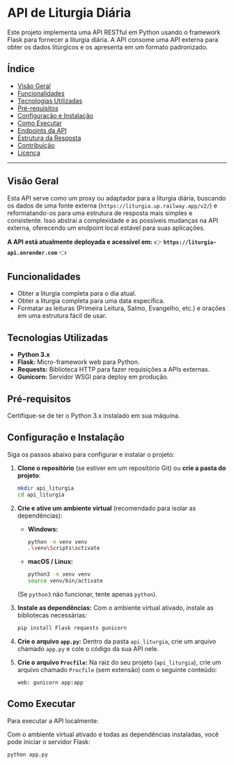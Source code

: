 # API de Liturgia Diária

Este projeto implementa uma API RESTful em Python usando o framework Flask para fornecer a liturgia diária. A API consome uma API externa para obter os dados litúrgicos e os apresenta em um formato padronizado.

## Índice

* [Visão Geral](#visão-geral)
* [Funcionalidades](#funcionalidades)
* [Tecnologias Utilizadas](#tecnologias-utilizadas)
* [Pré-requisitos](#pré-requisitos)
* [Configuração e Instalação](#configuração-e-instalação)
* [Como Executar](#como-executar)
* [Endpoints da API](#endpoints-da-api)
* [Estrutura da Resposta](#estrutura-da-resposta)
* [Contribuição](#contribuição)
* [Licença](#licença)

---

## Visão Geral

Esta API serve como um proxy ou adaptador para a liturgia diária, buscando os dados de uma fonte externa (`https://liturgia.up.railway.app/v2/`) e reformatando-os para uma estrutura de resposta mais simples e consistente. Isso abstrai a complexidade e as possíveis mudanças na API externa, oferecendo um endpoint local estável para suas aplicações.

**A API está atualmente deployada e acessível em:**
👉 **`https://liturgia-api.onrender.com`** 👈

## Funcionalidades

* Obter a liturgia completa para o dia atual.
* Obter a liturgia completa para uma data específica.
* Formatar as leituras (Primeira Leitura, Salmo, Evangelho, etc.) e orações em uma estrutura fácil de usar.

## Tecnologias Utilizadas

* **Python 3.x**
* **Flask:** Micro-framework web para Python.
* **Requests:** Biblioteca HTTP para fazer requisições a APIs externas.
* **Gunicorn:** Servidor WSGI para deploy em produção.

## Pré-requisitos

Certifique-se de ter o Python 3.x instalado em sua máquina.

## Configuração e Instalação

Siga os passos abaixo para configurar e instalar o projeto:

1.  **Clone o repositório** (se estiver em um repositório Git) ou **crie a pasta do projeto**:
    ```bash
    mkdir api_liturgia
    cd api_liturgia
    ```

2.  **Crie e ative um ambiente virtual** (recomendado para isolar as dependências):
    * **Windows:**
        ```bash
        python -m venv venv
        .\venv\Scripts\activate
        ```
    * **macOS / Linux:**
        ```bash
        python3 -m venv venv
        source venv/bin/activate
        ```
    (Se `python3` não funcionar, tente apenas `python`).

3.  **Instale as dependências:**
    Com o ambiente virtual ativado, instale as bibliotecas necessárias:
    ```bash
    pip install Flask requests gunicorn
    ```

4.  **Crie o arquivo `app.py`:**
    Dentro da pasta `api_liturgia`, crie um arquivo chamado `app.py` e cole o código da sua API nele.

5.  **Crie o arquivo `Procfile`:**
    Na raiz do seu projeto (`api_liturgia`), crie um arquivo chamado `Procfile` (sem extensão) com o seguinte conteúdo:
    ```
    web: gunicorn app:app
    ```

## Como Executar

Para executar a API localmente:

Com o ambiente virtual ativado e todas as dependências instaladas, você pode iniciar o servidor Flask:

```bash
python app.py
